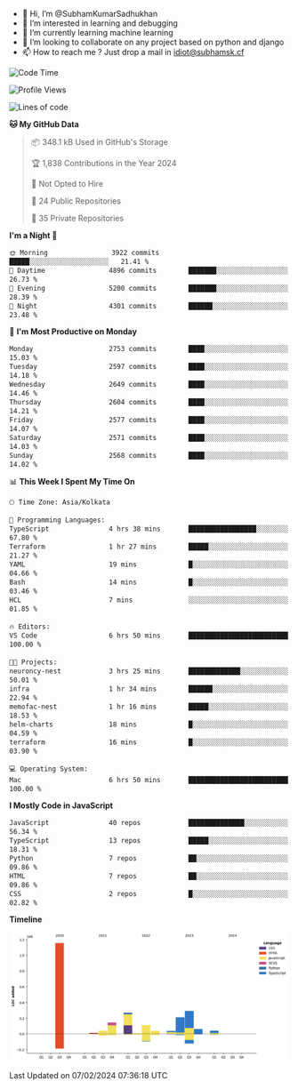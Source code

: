 - 👋 Hi, I’m @SubhamKumarSadhukhan
- 👀 I’m interested in learning and debugging
- 🌱 I’m currently learning machine learning
- 💞️ I’m looking to collaborate on any project based on python and django
- 📫 How to reach me ?
      Just drop a mail in idiot@subhamsk.cf

<!---
SubhamKumarSadhukhan/SubhamKumarSadhukhan is a ✨ special ✨ repository because its `README.md` (this file) appears on your GitHub profile.
You can click the Preview link to take a look at your changes.
--->


<!--START_SECTION:waka-->
![Code Time](http://img.shields.io/badge/Code%20Time-1%2C926%20hrs%203%20mins-blue)

![Profile Views](http://img.shields.io/badge/Profile%20Views-0-blue)

![Lines of code](https://img.shields.io/badge/From%20Hello%20World%20I%27ve%20Written-2.4%20million%20lines%20of%20code-blue)

**🐱 My GitHub Data** 

> 📦 348.1 kB Used in GitHub's Storage 
 > 
> 🏆 1,838 Contributions in the Year 2024
 > 
> 🚫 Not Opted to Hire
 > 
> 📜 24 Public Repositories 
 > 
> 🔑 35 Private Repositories 
 > 
**I'm a Night 🦉** 

```text
🌞 Morning                3922 commits        █████░░░░░░░░░░░░░░░░░░░░   21.41 % 
🌆 Daytime                4896 commits        ███████░░░░░░░░░░░░░░░░░░   26.73 % 
🌃 Evening                5200 commits        ███████░░░░░░░░░░░░░░░░░░   28.39 % 
🌙 Night                  4301 commits        ██████░░░░░░░░░░░░░░░░░░░   23.48 % 
```
📅 **I'm Most Productive on Monday** 

```text
Monday                   2753 commits        ████░░░░░░░░░░░░░░░░░░░░░   15.03 % 
Tuesday                  2597 commits        ████░░░░░░░░░░░░░░░░░░░░░   14.18 % 
Wednesday                2649 commits        ████░░░░░░░░░░░░░░░░░░░░░   14.46 % 
Thursday                 2604 commits        ████░░░░░░░░░░░░░░░░░░░░░   14.21 % 
Friday                   2577 commits        ████░░░░░░░░░░░░░░░░░░░░░   14.07 % 
Saturday                 2571 commits        ████░░░░░░░░░░░░░░░░░░░░░   14.03 % 
Sunday                   2568 commits        ████░░░░░░░░░░░░░░░░░░░░░   14.02 % 
```


📊 **This Week I Spent My Time On** 

```text
🕑︎ Time Zone: Asia/Kolkata

💬 Programming Languages: 
TypeScript               4 hrs 38 mins       █████████████████░░░░░░░░   67.80 % 
Terraform                1 hr 27 mins        █████░░░░░░░░░░░░░░░░░░░░   21.27 % 
YAML                     19 mins             █░░░░░░░░░░░░░░░░░░░░░░░░   04.66 % 
Bash                     14 mins             █░░░░░░░░░░░░░░░░░░░░░░░░   03.46 % 
HCL                      7 mins              ░░░░░░░░░░░░░░░░░░░░░░░░░   01.85 % 

🔥 Editors: 
VS Code                  6 hrs 50 mins       █████████████████████████   100.00 % 

🐱‍💻 Projects: 
neuroncy-nest            3 hrs 25 mins       █████████████░░░░░░░░░░░░   50.01 % 
infra                    1 hr 34 mins        ██████░░░░░░░░░░░░░░░░░░░   22.94 % 
memofac-nest             1 hr 16 mins        █████░░░░░░░░░░░░░░░░░░░░   18.53 % 
helm-charts              18 mins             █░░░░░░░░░░░░░░░░░░░░░░░░   04.59 % 
terraform                16 mins             █░░░░░░░░░░░░░░░░░░░░░░░░   03.90 % 

💻 Operating System: 
Mac                      6 hrs 50 mins       █████████████████████████   100.00 % 
```

**I Mostly Code in JavaScript** 

```text
JavaScript               40 repos            ██████████████░░░░░░░░░░░   56.34 % 
TypeScript               13 repos            █████░░░░░░░░░░░░░░░░░░░░   18.31 % 
Python                   7 repos             ██░░░░░░░░░░░░░░░░░░░░░░░   09.86 % 
HTML                     7 repos             ██░░░░░░░░░░░░░░░░░░░░░░░   09.86 % 
CSS                      2 repos             █░░░░░░░░░░░░░░░░░░░░░░░░   02.82 % 
```



**Timeline**

![Lines of Code chart](https://raw.githubusercontent.com/SubhamKumarSadhukhan/SubhamKumarSadhukhan/main/assets/bar_graph.png)


 Last Updated on 07/02/2024 07:36:18 UTC
<!--END_SECTION:waka-->
